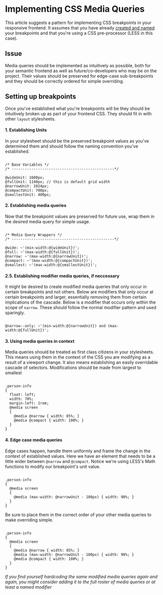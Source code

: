 # Implementing CSS Media Queries
This article suggests a pattern for implementing CSS breakpoints in your responsive frontend. It assumes that you have already [created and named](creating-and-naming-css-breakpoints.md) your breakpoints and that you're using a CSS pre-processor (LESS in this case).

## Issue
Media queries should be implemented as intuitively as possible, both for your semantic frontend as well as future/co-developers who may be on the project. Their values should be preserved for edge-case sub-breakpoints and they should be correctly ordered for simple overriding.

## Setting up breakpoints
Once you've established what you're breakpoints will be they should be intuitively broken up as part of your frontend CSS. They should fit in with other `layout` stylesheets.

#### 1. Establishing Units
In your stylesheet should be the preserved breakpoint values as you've determined them and should follow the naming convention you've established.

```less

/* Base Variables */
/* -----------------------------------------------*/

@wideUnit: 1600px;
@fullUnit: 1140px; // this is default grid width
@narrowUnit: 1024px;
@compactUnit: 700px;
@smallestUnit: 400px;

```

#### 2. Establishing media queries
Now that the breakpoint values are preserved for future use, wrap them in the desired media query for simple usage.

```less

/* Media Query Wrappers */
/* -----------------------------------------------*/

@wide: ~'(min-width:@{wideUnit})';
@full: ~'(max-width:@{fullUnit})';
@narrow: ~'(max-width:@{narrowUnit})';
@compact: ~'(max-width:@{compactUnit})';
@smallest: ~'(max-width:@{smallestUnit})';

```

#### 2.5. Establishing modifier media queries, if neccessary
It might be desired to create modified media queries that only occur in certain breakpoints and not others. Below are modifiers that only occur at certain breakpoints and larger, essentially removing them from certain implications of the cascade. Below is a modifier that occurs only within the scope of `narrow`.  These should follow the normal modifier pattern and used sparingly.

```less

@narrow--only: ~'(min-width:@{narrowUnit}) and (max-width:@{fullUnit})';

```

#### 3. Using media queries in context
Media queries should be treated as first class citizens in your stylesheets. This means using them in the context of the CSS you are modifying as a result of a viewport change. It also means establishing an easily overridable cascade of selectors. Modifications should be made from largest to smallest

```less

.person-info
{
  float: left;
  width: 70%;
  margin-left: 1rem;
  @media screen
  {
  	@media @narrow { width: 85%; }
  	@media @compact { width: 100%; }
  }
}

```

#### 4. Edge case media queries
Edge cases happen, handle them uniformly and frame the change in the context of established values. Here we have an element that needs to be a little wider between `@narrow` and `@compact`. Notice we're using LESS's Math functions to modify our breakpoint's unit value.

```less

.person-info
{
  @media screen
  {
    @media (max-width: @narrowUnit - 100px) { width: 90%; }
  }
}

```

Be sure to place them in the correct order of your other media queries to make overriding simple.

```less

.person-info
{
  @media screen
  {
  	@media @narrow { width: 85%; }
  	@media (max-width: @narrowUnit - 100px) { width: 90%; }
  	@media @compact { width: 100%; }
  }
}

```

*If you find yourself hardcoding the same modified media queries again and again, you might consider adding it to the full roster of media queries or at least a named modifier*

